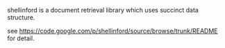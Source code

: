 shellinford is a document retrieval library which uses succinct data structure.

see
https://code.google.com/p/shellinford/source/browse/trunk/README
for detail.